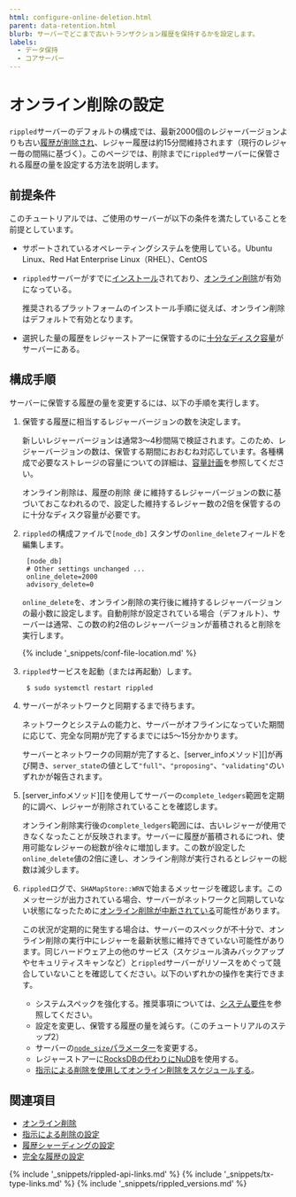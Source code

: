```yaml
---
html: configure-online-deletion.html
parent: data-retention.html
blurb: サーバーでどこまで古いトランザクション履歴を保持するかを設定します。
labels:
  - データ保持
  - コアサーバー
---
```

# オンライン削除の設定

`rippled`サーバーのデフォルトの構成では、最新2000個のレジャーバージョンよりも古い[履歴が削除され](online-deletion.html)、レジャー履歴は約15分間維持されます（現行のレジャー毎の間隔に基づく）。このページでは、削除までに`rippled`サーバーに保管される履歴の量を設定する方法を説明します。

## 前提条件

このチュートリアルでは、ご使用のサーバーが以下の条件を満たしていることを前提としています。

- サポートされているオペレーティングシステムを使用している。Ubuntu Linux、Red Hat Enterprise Linux（RHEL）、CentOS

- `rippled`サーバーがすでに[インストール](install-rippled.html)されており、[オンライン削除](online-deletion.html)が有効になっている。

    推奨されるプラットフォームのインストール手順に従えば、オンライン削除はデフォルトで有効となります。

- 選択した量の履歴をレジャーストアーに保管するのに[十分なディスク容量](capacity-planning.html)がサーバーにある。


## 構成手順

サーバーに保管する履歴の量を変更するには、以下の手順を実行します。

1. 保管する履歴に相当するレジャーバージョンの数を決定します。

    新しいレジャーバージョンは通常3～4秒間隔で検証されます。このため、レジャーバージョンの数は、保管する期間におおむね対応しています。各種構成で必要なストレージの容量についての詳細は、[容量計画](capacity-planning.html)を参照してください。

    オンライン削除は、履歴の削除 _後_ に維持するレジャーバージョンの数に基づいておこなわれるので、設定した維持するレジャー数の2倍を保管するのに十分なディスク容量が必要です。

0. `rippled`の構成ファイルで`[node_db]` スタンザの`online_delete`フィールドを編集します。

        [node_db]
        # Other settings unchanged ...
      	online_delete=2000
      	advisory_delete=0

    `online_delete`を、オンライン削除の実行後に維持するレジャーバージョンの最小数に設定します。自動削除が設定されている場合（デフォルト）、サーバーは通常、この数の約2倍のレジャーバージョンが蓄積されると削除を実行します。

    {% include '_snippets/conf-file-location.md' %}<!--_ -->

0. `rippled`サービスを起動（または再起動）します。

        $ sudo systemctl restart rippled

0. サーバーがネットワークと同期するまで待ちます。

    ネットワークとシステムの能力と、サーバーがオフラインになっていた期間に応じて、完全な同期が完了するまでには5～15分かかります。

    サーバーとネットワークの同期が完了すると、[server_infoメソッド][]が再び開き、`server_state`の値として`"full"`、`"proposing"`、`"validating"`のいずれかが報告されます。

0. [server_infoメソッド][]を使用してサーバーの`complete_ledgers`範囲を定期的に調べ、レジャーが削除されていることを確認します。

    オンライン削除実行後の`complete_ledgers`範囲には、古いレジャーが使用できなくなったことが反映されます。サーバーに履歴が蓄積されるにつれ、使用可能なレジャーの総数が徐々に増加します。この数が設定した`online_delete`値の2倍に達し、オンライン削除が実行されるとレジャーの総数は減少します。

0. `rippled`ログで、`SHAMapStore::WRN`で始まるメッセージを確認します。このメッセージが出力されている場合、サーバーがネットワークと同期していない状態になったために[オンライン削除が中断されている](online-deletion.html#オンライン削除の中断)可能性があります。

    この状況が定期的に発生する場合は、サーバーのスペックが不十分で、オンライン削除の実行中にレジャーを最新状態に維持できていない可能性があります。同じハードウェア上の他のサービス（スケジュール済みバックアップやセキュリティスキャンなど）と`rippled`サーバーがリソースをめぐって競合していないことを確認してください。以下のいずれかの操作を実行できます。

    - システムスペックを強化する。推奨事項については、[システム要件](system-requirements.html)を参照してください。
    - 設定を変更し、保管する履歴の量を減らす。（このチュートリアルのステップ2）
    - サーバーの[`node_size`パラメーター](capacity-planning.html)を変更する。
    - レジャーストアーに[RocksDBの代わりにNuDB](capacity-planning.html)を使用する。
    - [指示による削除を使用してオンライン削除をスケジュールする](configure-advisory-deletion.html)。


## 関連項目

- [オンライン削除](online-deletion.html)
- [指示による削除の設定](configure-advisory-deletion.html)
- [履歴シャーディングの設定](configure-history-sharding.html)
- [完全な履歴の設定](configure-full-history.html)


<!--{# common link defs #}-->
{% include '_snippets/rippled-api-links.md' %}
{% include '_snippets/tx-type-links.md' %}
{% include '_snippets/rippled_versions.md' %}
